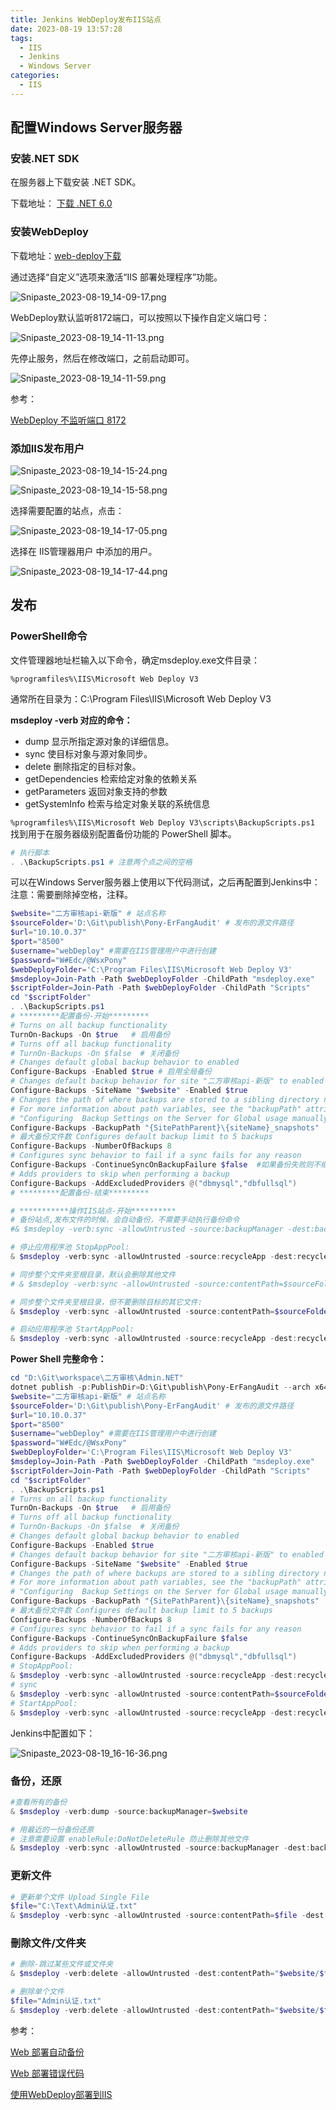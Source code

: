 ```yaml
---
title: Jenkins WebDeploy发布IIS站点
date: 2023-08-19 13:57:28
tags:
  - IIS
  - Jenkins
  - Windows Server
categories:
  - IIS
---
```


## 配置Windows Server服务器

### 安装.NET SDK

在服务器上下载安装 .NET SDK。

下载地址： [下载 .NET 6.0](https://dotnet.microsoft.com/zh-cn/download/dotnet/6.0)

### 安装WebDeploy

下载地址：[web-deploy下载](https://www.iis.net/downloads/microsoft/web-deploy)

通过选择“自定义”选项来激活“IIS 部署处理程序”功能。

![Snipaste_2023-08-19_14-09-17.png](/img1/Snipaste_2023-08-19_14-09-17.png)

WebDeploy默认监听8172端口，可以按照以下操作自定义端口号：

![Snipaste_2023-08-19_14-11-13.png](/img1/Snipaste_2023-08-19_14-11-13.png)

先停止服务，然后在修改端口，之前启动即可。

![Snipaste_2023-08-19_14-11-59.png](/img1/Snipaste_2023-08-19_14-11-59.png)

<!--more-->
参考：

[WebDeploy 不监听端口 8172](https://www.coder.work/article/6683200)

### 添加IIS发布用户

![Snipaste_2023-08-19_14-15-24.png](/img1/Snipaste_2023-08-19_14-15-24.png)

![Snipaste_2023-08-19_14-15-58.png](/img1/Snipaste_2023-08-19_14-15-58.png)

选择需要配置的站点，点击：

![Snipaste_2023-08-19_14-17-05.png](/img1/Snipaste_2023-08-19_14-17-05.png)

选择在 IIS管理器用户 中添加的用户。

![Snipaste_2023-08-19_14-17-44.png](/img1/Snipaste_2023-08-19_14-17-44.png)

## 发布

### PowerShell命令

文件管理器地址栏输入以下命令，确定msdeploy.exe文件目录：

`%programfiles%\IIS\Microsoft Web Deploy V3`

通常所在目录为：C:\Program Files\IIS\Microsoft Web Deploy V3

**msdeploy -verb 对应的命令：**

* dump                         显示所指定源对象的详细信息。
* sync                         使目标对象与源对象同步。
* delete                       删除指定的目标对象。
* getDependencies              检索给定对象的依赖关系
* getParameters                返回对象支持的参数
* getSystemInfo                检索与给定对象关联的系统信息

`%programfiles%\IIS\Microsoft Web Deploy V3\scripts\BackupScripts.ps1` 找到用于在服务器级别配置备份功能的 PowerShell 脚本。

```ps1
# 执行脚本
. .\BackupScripts.ps1 # 注意两个点之间的空格
```

可以在Windows Server服务器上使用以下代码测试，之后再配置到Jenkins中：
注意：需要删除掉空格，注释。

```ps1
$website="二方审核api-新版" # 站点名称
$sourceFolder='D:\Git\publish\Pony-ErFangAudit' # 发布的源文件路径
$url="10.10.0.37"
$port="8500"
$username="webDeploy" #需要在IIS管理用户中进行创建
$password="W#Edc/@WsxPony"
$webDeployFolder='C:\Program Files\IIS\Microsoft Web Deploy V3'
$msdeploy=Join-Path -Path $webDeployFolder -ChildPath "msdeploy.exe"
$scriptFolder=Join-Path -Path $webDeployFolder -ChildPath "Scripts"
cd "$scriptFolder"
. .\BackupScripts.ps1
# *********配置备份-开始*********
# Turns on all backup functionality
TurnOn-Backups -On $true   # 启用备份
# Turns off all backup functionality
# TurnOn-Backups -On $false  # 关闭备份
# Changes default global backup behavior to enabled
Configure-Backups -Enabled $true # 启用全局备份
# Changes default backup behavior for site "二方审核api-新版" to enabled
Configure-Backups -SiteName "$website" -Enabled $true
# Changes the path of where backups are stored to a sibling directory named "siteName_snapshots".  
# For more information about path variables, see the "backupPath" attribute in the section 
# "Configuring  Backup Settings on the Server for Global usage manually in IIS Config"
Configure-Backups -BackupPath "{SitePathParent}\{siteName}_snapshots"
# 最大备份文件数 Configures default backup limit to 5 backups
Configure-Backups -NumberOfBackups 8
# Configures sync behavior to fail if a sync fails for any reason
Configure-Backups -ContinueSyncOnBackupFailure $false  #如果备份失败则不继续同步
# Adds providers to skip when performing a backup
Configure-Backups -AddExcludedProviders @("dbmysql","dbfullsql")
# *********配置备份-结束*********

# ***********操作IIS站点-开始**********
# 备份站点,发布文件的时候，会自动备份，不需要手动执行备份命令
#& $msdeploy -verb:sync -allowUntrusted -source:backupManager -dest:backupManager="$website",computername="https://${url}:${port}/msdeploy.axd?site=$website",username="$username",password="$password",AuthType="Basic" -skip:objectName=dirPath,absolutePath='wwwroot' -skip:objectName=dirPath,absolutePath='logs'

# 停止应用程序池 StopAppPool:
& $msdeploy -verb:sync -allowUntrusted -source:recycleApp -dest:recycleApp="$website",recycleMode="StopAppPool",computerName="https://${url}:${port}/msdeploy.axd?site=$website",username="$username",password="$password",AuthType="Basic"

# 同步整个文件夹至根目录，默认会删除其他文件
# & $msdeploy -verb:sync -allowUntrusted -source:contentPath=$sourceFolder -dest:contentPath="$website/",computerName="https://${url}:${port}/msdeploy.axd?site=$website",username="$username",password="$password",AuthType="Basic" -skip:objectName=dirPath,absolutePath='Configuration' -skip:objectName=dirPath,absolutePath='logs'

# 同步整个文件夹至根目录，但不要删除目标的其它文件:
& $msdeploy -verb:sync -allowUntrusted -source:contentPath=$sourceFolder -dest:contentPath="$website/",computerName="https://${url}:${port}/msdeploy.axd?site=$website",username="$username",password="$password",AuthType="Basic" -enableRule:DoNotDeleteRule

# 启动应用程序池 StartAppPool:
& $msdeploy -verb:sync -allowUntrusted -source:recycleApp -dest:recycleApp="$website",recycleMode="StartAppPool",computerName="https://${url}:${port}/msdeploy.axd?site=$website",username="$username",password="$password",AuthType="Basic"
```

**Power Shell 完整命令：**

```ps1
cd "D:\Git\workspace\二方审核\Admin.NET"
dotnet publish -p:PublishDir=D:\Git\publish\Pony-ErFangAudit --arch x64
$website="二方审核api-新版" # 站点名称
$sourceFolder='D:\Git\publish\Pony-ErFangAudit' # 发布的源文件路径
$url="10.10.0.37"
$port="8500"
$username="webDeploy" #需要在IIS管理用户中进行创建
$password="W#Edc/@WsxPony"
$webDeployFolder='C:\Program Files\IIS\Microsoft Web Deploy V3'
$msdeploy=Join-Path -Path $webDeployFolder -ChildPath "msdeploy.exe"
$scriptFolder=Join-Path -Path $webDeployFolder -ChildPath "Scripts"
cd "$scriptFolder"
. .\BackupScripts.ps1
# Turns on all backup functionality
TurnOn-Backups -On $true   # 启用备份
# Turns off all backup functionality
# TurnOn-Backups -On $false  # 关闭备份
# Changes default global backup behavior to enabled
Configure-Backups -Enabled $true
# Changes default backup behavior for site "二方审核api-新版" to enabled
Configure-Backups -SiteName "$website" -Enabled $true
# Changes the path of where backups are stored to a sibling directory named "siteName_snapshots".  
# For more information about path variables, see the "backupPath" attribute in the section 
# "Configuring  Backup Settings on the Server for Global usage manually in IIS Config"
Configure-Backups -BackupPath "{SitePathParent}\{siteName}_snapshots"
# 最大备份文件数 Configures default backup limit to 5 backups
Configure-Backups -NumberOfBackups 8
# Configures sync behavior to fail if a sync fails for any reason
Configure-Backups -ContinueSyncOnBackupFailure $false
# Adds providers to skip when performing a backup
Configure-Backups -AddExcludedProviders @("dbmysql","dbfullsql")
# StopAppPool:
& $msdeploy -verb:sync -allowUntrusted -source:recycleApp -dest:recycleApp="$website",recycleMode="StopAppPool",computerName="https://${url}:${port}/msdeploy.axd?site=$website",username="$username",password="$password",AuthType="Basic"
# sync
& $msdeploy -verb:sync -allowUntrusted -source:contentPath=$sourceFolder -dest:contentPath="$website/",computerName="https://${url}:${port}/msdeploy.axd?site=$website",username="$username",password="$password",AuthType="Basic" -skip:objectName=dirPath,absolutePath='Configuration' -skip:objectName=dirPath,absolutePath='logs'
# StartAppPool:
& $msdeploy -verb:sync -allowUntrusted -source:recycleApp -dest:recycleApp="$website",recycleMode="StartAppPool",computerName="https://${url}:${port}/msdeploy.axd?site=$website",username="$username",password="$password",AuthType="Basic"
```

Jenkins中配置如下：

![Snipaste_2023-08-19_16-16-36.png](/img1/Snipaste_2023-08-19_16-16-36.png)

### 备份，还原

```ps1
#查看所有的备份
& $msdeploy -verb:dump -source:backupManager=$website

# 用最近的一份备份还原
# 注意需要设置 enableRule:DoNotDeleteRule 防止删除其他文件
& $msdeploy -verb:sync -allowUntrusted -source:backupManager -dest:backupManager=$website,useLatest=true,computerName="https://${url}:${port}/msdeploy.axd?site=$website",username="$username",password="$password",AuthType="Basic" -skip:objectName=dirPath,absolutePath='wwwroot'  -enableRule:DoNotDeleteRule
```

### 更新文件

```ps1
# 更新单个文件 Upload Single File
$file="C:\Text\Admin认证.txt"
& $msdeploy -verb:sync -allowUntrusted -source:contentPath=$file -dest:contentPath="$website/$([System.IO.Path]::GetFileName($file))",computerName="https://${url}:${port}/msdeploy.axd?site=$website",username="$username",password="$password",AuthType="Basic"
```

### 刪除文件/文件夹

```ps1
# 删除-跳过某些文件或文件夹
& $msdeploy -verb:delete -allowUntrusted -dest:contentPath="$website/$file",computerName="https://${url}:${port}/msdeploy.axd?site=$website",username="$username",password="$password",AuthType="Basic" -skip:absolutePath=web.config -skip:objectName=dirPath,absolutePath='Logs' -skip:objectName=dirPath,absolutePath='Temp'

# 删除单个文件
$file="Admin认证.txt"
& $msdeploy -verb:delete -allowUntrusted -dest:contentPath="$website/$file",computerName="https://${url}:${port}/msdeploy.axd?site=$website",username="$username",password="$password",AuthType="Basic"
```

参考：

[Web 部署自动备份](https://learn.microsoft.com/zh-cn/iis/publish/using-web-deploy/web-deploy-automatic-backups)

[Web 部署错误代码](https://learn.microsoft.com/zh-cn/troubleshoot/developer/webapps/iis/deployment-migration/web-deploy-error-codes)

[使用WebDeploy部署到IIS](https://blog.csdn.net/ChenXi0803/article/details/128906674)
